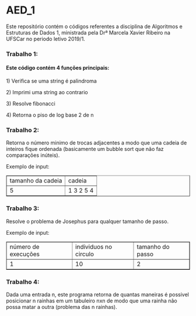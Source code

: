 # AED_1
Este repositório contém o códigos referentes a disciplina de Algoritmos e Estruturas de Dados 1, ministrada pela Drª Marcela Xavier Ribeiro na UFSCar no periodo letivo 2019/1.

<h3><b>Trabalho 1:</b></h3>
<p><h4>Este código contém 4 funções principais:</h4></p>
<p>1) Verifica se uma string é palindroma</p>
<p>2) Imprimi uma string ao contrario</p>
<p>3) Resolve fibonacci</p>
<p>4) Retorna o piso de log base 2 de n</p>

<h3><b>Trabalho 2:</b></h3>

Retorna o número minimo de trocas adjacentes a modo que uma cadeia de inteiros fique ordenada (basicamente um bubble sort que não faz comparações inúteis).

Exemplo de input:  <table border="1"><tr><td>tamanho da cadeia</td><td>cadeia</td></tr><tr><td>5</td><td>1 3 2 5 4</td></tr></table>
  
<p><h3><b>Trabalho 3:</b></h3></p>

Resolve o problema de Josephus para qualquer tamanho de passo.

Exemplo de input:  <table border="1"><tr><td>número de execuções</td><td>individuos no circulo</td><td>tamanho do passo</td></tr>
<tr><td>1</td><td>10</td><td>2</td></tr></table>

<h3><b>Trabalho 4:</b></h3>
Dada uma entrada n, este programa retorna de quantas maneiras é possivel posicionar n rainhas em um tabuleiro nxn de modo que uma rainha não possa matar a outra (problema das n rainhas).
